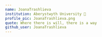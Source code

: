 ```yaml
---
name: JoanaTrashlieva
institution: Aberystwyth University 🚩 
profile_pic: JoanaTrashlieva.png
quote: Where there is will, there is a way
github_user: JoanaTrashlieva
---
```

